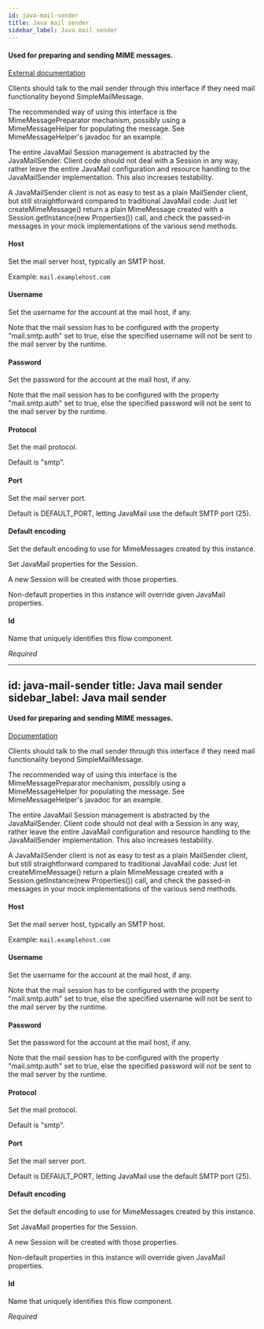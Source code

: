 ```yaml
---
id: java-mail-sender
title: Java mail sender
sidebar_label: Java mail sender
---
```

#### Used for preparing and sending MIME messages.
<a href="https://docs.spring.io/spring-integration/docs/4.3.x/reference/html/mail.html#mail-outbound" target="_blank">External documentation</a>

Clients should talk to the mail sender through this interface if they need mail functionality beyond SimpleMailMessage. 

The recommended way of using this interface is the MimeMessagePreparator mechanism, possibly using a MimeMessageHelper for populating the message. See MimeMessageHelper's javadoc for an example.

The entire JavaMail Session management is abstracted by the JavaMailSender. Client code should not deal with a Session in any way, rather leave the entire JavaMail configuration and resource handling to the JavaMailSender implementation. This also increases testability.

A JavaMailSender client is not as easy to test as a plain MailSender client, but still straightforward compared to traditional JavaMail code: Just let createMimeMessage() return a plain MimeMessage created with a Session.getInstance(new Properties()) call, and check the passed-in messages in your mock implementations of the various send methods.

#### Host
Set the mail server host, typically an SMTP host.

Example:
<code>mail.examplehost.com</code>

#### Username
Set the username for the account at the mail host, if any.

Note that the mail session has to be configured with the property "mail.smtp.auth" set to true, else the specified username will not be sent to the mail server by the runtime.

#### Password
Set the password for the account at the mail host, if any.

Note that the mail session has to be configured with the property "mail.smtp.auth" set to true, else the specified password will not be sent to the mail server by the runtime.

#### Protocol
Set the mail protocol. 

Default is "smtp". 

#### Port
Set the mail server port.

Default is DEFAULT_PORT, letting JavaMail use the default SMTP port (25).

#### Default encoding
Set the default encoding to use for MimeMessages created by this instance.


Set JavaMail properties for the Session.

A new Session will be created with those properties.

Non-default properties in this instance will override given JavaMail properties.

#### Id
Name that uniquely identifies this flow component.

<i>Required</i>

---
id: java-mail-sender
title: Java mail sender
sidebar_label: Java mail sender
---
#### Used for preparing and sending MIME messages.
<a href="http://docs.spring.io/spring-integration/docs/2.1.x/reference/html/mail.html#mail-outbound" target="_blank">Documentation</a>

Clients should talk to the mail sender through this interface if they need mail functionality beyond SimpleMailMessage. 

The recommended way of using this interface is the MimeMessagePreparator mechanism, possibly using a MimeMessageHelper for populating the message. See MimeMessageHelper's javadoc for an example.

The entire JavaMail Session management is abstracted by the JavaMailSender. Client code should not deal with a Session in any way, rather leave the entire JavaMail configuration and resource handling to the JavaMailSender implementation. This also increases testability.

A JavaMailSender client is not as easy to test as a plain MailSender client, but still straightforward compared to traditional JavaMail code: Just let createMimeMessage() return a plain MimeMessage created with a Session.getInstance(new Properties()) call, and check the passed-in messages in your mock implementations of the various send methods.

#### Host
Set the mail server host, typically an SMTP host.

Example:
<code>mail.examplehost.com</code>

#### Username
Set the username for the account at the mail host, if any.

Note that the mail session has to be configured with the property "mail.smtp.auth" set to true, else the specified username will not be sent to the mail server by the runtime.

#### Password
Set the password for the account at the mail host, if any.

Note that the mail session has to be configured with the property "mail.smtp.auth" set to true, else the specified password will not be sent to the mail server by the runtime.

#### Protocol
Set the mail protocol. 

Default is "smtp". 

#### Port
Set the mail server port.

Default is DEFAULT_PORT, letting JavaMail use the default SMTP port (25).

#### Default encoding
Set the default encoding to use for MimeMessages created by this instance.


Set JavaMail properties for the Session.

A new Session will be created with those properties.

Non-default properties in this instance will override given JavaMail properties.

#### Id
Name that uniquely identifies this flow component.

<i>Required</i>

